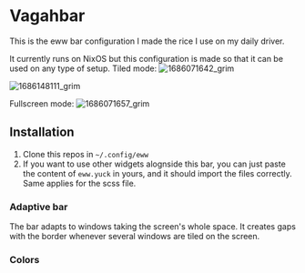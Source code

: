 # Vagahbar

This is the eww bar configuration I made the rice I use on my daily driver. 

It currently runs on NixOS but this configuration is made so that it can be used on any type of setup. 
Tiled mode:
![1686071642_grim](https://github.com/Vagahbond/eww-dotfiles/assets/56230065/08046c3f-d7f7-475d-9f1d-b1fdc3dbc2a0)

![1686148111_grim](https://github.com/Vagahbond/eww-dotfiles/assets/56230065/cc112294-fc96-4f4d-8e35-195eb7ffb161)


Fullscreen mode:
![1686071657_grim](https://github.com/Vagahbond/eww-dotfiles/assets/56230065/5f65bca2-a64d-445b-90fd-960aa8f7a2d6)


## Installation

1) Clone this repos in `~/.config/eww`
2) If you want to use other widgets alognside this bar, you can just paste the content of `eww.yuck` in yours, and it should import the files correctly. Same applies for the scss file.

### Adaptive bar
The bar adapts to windows taking the screen's whole space. It creates gaps with the border whenever several windows are tiled on the screen.

### Colors
